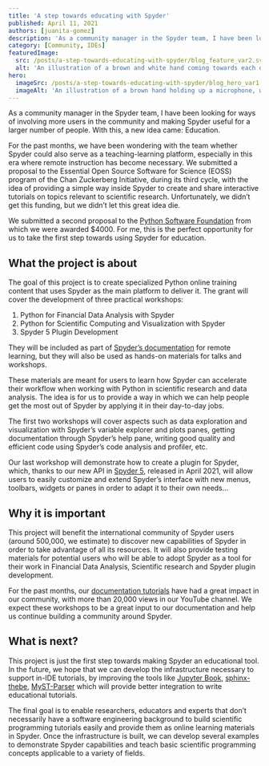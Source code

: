 ```yaml
---
title: 'A step towards educating with Spyder'
published: April 11, 2021
authors: [juanita-gomez]
description: 'As a community manager in the Spyder team, I have been looking for ways of involving more users in the community and making Spyder useful for a larger number of people. With this, a new idea came: Education. For the past months, we have been wondering with the team whether Spyder could also serve as a teaching-learning platform, especially in this era where remote instruction has become necessary.'
category: [Community, IDEs]
featuredImage:
  src: /posts/a-step-towards-educating-with-spyder/blog_feature_var2.svg
  alt: 'An illustration of a brown and white hand coming towards each other to pass a business card with the logo of Quansight Labs.'
hero:
  imageSrc: /posts/a-step-towards-educating-with-spyder/blog_hero_var1.svg
  imageAlt: 'An illustration of a brown hand holding up a microphone, with some graphical elements highlighting the top of the microphone.'
---
```


As a community manager in the Spyder team, I have been looking for ways of
involving more users in the community and making Spyder useful for a larger
number of people. With this, a new idea came: Education.

For the past months, we have been wondering with the team whether Spyder
could also serve as a teaching-learning platform, especially in this era
where remote instruction has become necessary. We submitted a proposal to the
Essential Open Source Software for Science (EOSS) program of the Chan
Zuckerberg Initiative, during its third cycle, with the idea of providing a
simple way inside Spyder to create and share interactive tutorials on topics
relevant to scientific research. Unfortunately, we didn’t get this funding,
but we didn’t let this great idea die.

We submitted a second proposal to the [Python Software Foundation](https://www.python.org/psf/)
from which we were awarded $4000. For me, this is the perfect opportunity for
us to take the first step towards using Spyder for education.

## What the project is about

The goal of this project is to create specialized Python online training
content that uses Spyder as the main platform to deliver it. The grant will
cover the development of three practical workshops:

1. Python for Financial Data Analysis with Spyder
2. Python for Scientific Computing and Visualization with Spyder
3. Spyder 5 Plugin Development

They will be included as part of [Spyder’s documentation](https://docs.spyder-ide.org/current/index.html)
for remote learning, but they will also be used as hands-on materials for talks and workshops.

These materials are meant for users to learn how Spyder can accelerate their
workflow when working with Python in scientific research and data analysis.
The idea is for us to provide a way in which we can help people get the most
out of Spyder by applying it in their day-to-day jobs.

The first two workshops will cover aspects such as data exploration and
visualization with Spyder’s variable explorer and plots panes, getting
documentation through Spyder’s help pane, writing good quality and efficient
code using Spyder’s code analysis and profiler, etc.

Our last workshop will demonstrate how to create a plugin for Spyder, which,
thanks to our new API in [Spyder 5](https://github.com/spyder-ide/spyder/releases/tag/v5.0.0),
released in April 2021, will allow users to easily customize and
extend Spyder’s interface with new menus, toolbars, widgets or panes in order
to adapt it to their own needs...

## Why it is important

This project will benefit the international community of Spyder users
(around 500,000, we estimate) to discover new capabilities of Spyder in order
to take advantage of all its resources. It will also provide testing
materials for potential users who will be able to adopt Spyder as a tool for
their work in Financial Data Analysis, Scientific research and Spyder plugin
development.

For the past months, our [documentation tutorials](https://youtube.com/playlist?list=PLPonohdiDqg9epClEcXoAPUiK0pN5eRoc)
have had a great impact in our community, with more than 20,000 views in our
YouTube channel. We expect these workshops to be a great input to our
documentation and help us continue building a community around Spyder.

## What is next?

This project is just the first step towards making Spyder an educational
tool. In the future, we hope that we can develop the infrastructure necessary
to support in-IDE tutorials, by improving the tools like [Jupyter Book](https://github.com/executablebooks/jupyter-book),
[sphinx-thebe](https://github.com/executablebooks/sphinx-thebe), [MyST-Parser](https://github.com/executablebooks/MyST-Parser)
which will provide better integration to write educational tutorials.

The final goal is to enable researchers, educators and experts that don’t
necessarily have a software engineering background to build scientific
programming tutorials easily and provide them as online learning materials
in Spyder. Once the infrastructure is built, we can develop several examples
to demonstrate Spyder capabilities and teach basic scientific programming
concepts applicable to a variety of fields.
